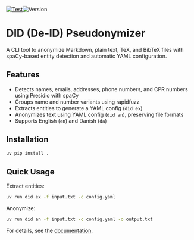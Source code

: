 [![Test](https://github.com/evidlabel/did/actions/workflows/pytest.yaml/badge.svg)](https://github.com/evidlabel/did/actions/workflows/pytest.yml)![Version](https://img.shields.io/github/v/release/evidlabel/did)

# DID (De-ID) Pseudonymizer

A CLI tool to anonymize Markdown, plain text, TeX, and BibTeX files with spaCy-based entity detection and automatic YAML configuration.

## Features
- Detects names, emails, addresses, phone numbers, and CPR numbers using Presidio with spaCy
- Groups name and number variants using rapidfuzz
- Extracts entities to generate a YAML config (`did ex`)
- Anonymizes text using YAML config (`did an`), preserving file formats
- Supports English (`en`) and Danish (`da`)

## Installation
```bash
uv pip install . 
```

## Quick Usage
Extract entities:
```bash
uv run did ex -f input.txt -c config.yaml
```
Anonymize:
```bash
uv run did an -f input.txt -c config.yaml -o output.txt
```

For details, see the [documentation](docs/index.md).
